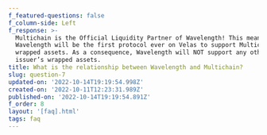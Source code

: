 ```yaml
---
f_featured-questions: false
f_column-side: Left
f_response: >-
  Multichain is the Official Liquidity Partner of Wavelength! This means that
  Wavelength will be the first protocol ever on Velas to support Multichain’s
  wrapped assets. As a consequence, Wavelength will NOT support any other
  issuer’s wrapped assets.
title: What is the relationship between Wavelength and Multichain?
slug: question-7
updated-on: '2022-10-14T19:19:54.998Z'
created-on: '2022-10-11T12:23:31.989Z'
published-on: '2022-10-14T19:19:54.891Z'
f_order: 8
layout: '[faq].html'
tags: faq
---
```



